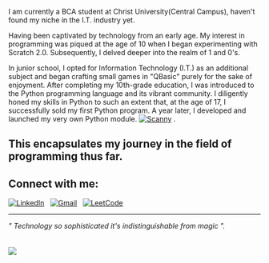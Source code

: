 I am currently a BCA student at Christ University(Central Campus), haven't found my niche in the I.T. industry yet.

Having been captivated by technology from an early age. My interest in programming was piqued at the age of 10 when I began experimenting with Scratch 2.0. Subsequently, I delved deeper into the realm of 1 and 0's.

In junior school, I opted for Information Technology (I.T.) as an additional subject and began crafting small games in "QBasic" purely for the sake of enjoyment. After completing my 10th-grade education, I was introduced to the Python programming language and its vibrant community. I diligently honed my skills in Python to such an extent that, at the age of 17, I successfully sold my first Python program.
A year later, I developed and launched my very own Python module. [![Scanny](https://badge.fury.io/py/scanny.svg)](https://badge.fury.io/py/scanny) .

This encapsulates my journey in the field of programming thus far.
--------------------------
## Connect with me:
[![LinkedIn](https://img.shields.io/badge/linkedin-%230077B5.svg?style=for-the-badge&logo=linkedin&logoColor=white)](https://www.linkedin.com/in/hardik--shah/) &nbsp;
[![Gmail](https://img.shields.io/badge/Gmail-D14836?style=for-the-badge&logo=gmail&logoColor=white)](mailto:hardik.2673@gmail.com) &nbsp;
[![LeetCode](https://img.shields.io/badge/LeetCode-000000?style=for-the-badge&logo=LeetCode&color=orange&logoColor=white)](https://leetcode.com/Hardik-26/)

--------------------------

<i>  " Technology so sophisticated it's indistinguishable from magic ". </i>
<br>
<br>
<br>
[![](https://visitcount.itsvg.in/api?id=Hardik-26&label=%20&color=0&icon=0&pretty=true)](https://visitcount.itsvg.in)

